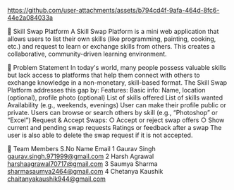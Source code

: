 https://github.com/user-attachments/assets/b794cd4f-9afa-464d-8fc6-44e2a084033a

🔁 Skill Swap Platform
A Skill Swap Platform is a mini web application that allows users to list their own skills (like programming, painting, cooking, etc.) and request to learn or exchange skills from others. This creates a collaborative, community-driven learning environment.

🧩 Problem Statement
In today's world, many people possess valuable skills but lack access to platforms that help them connect with others to exchange knowledge in a non-monetary, skill-based format. The Skill Swap Platform addresses this gap by:
Features:
Basic info: Name, location (optional), profile photo (optional)
List of skills offered
List of skills wanted
Availability (e.g., weekends, evenings)
User can make their profile public or private.
Users can browse or search others by skill (e.g., “Photoshop” or “Excel”)
Request & Accept Swaps:
○ Accept or reject swap offers
○ Show current and pending swap requests
Ratings or feedback after a swap
The user is also able to delete the swap request if it is not accepted.

👥 Team Members
S.No    Name            	  Email
 1      Gaurav Singh	      gaurav.singh.971999@gmail.com
 2      Harsh Agrawal      harshaagrawal70717@gmail.com
 3      Saumya Sharma   	  sharmasaumya2464@gmail.com
 4      Chetanya Kaushik   chaitanyakaushik944@gmail.com
